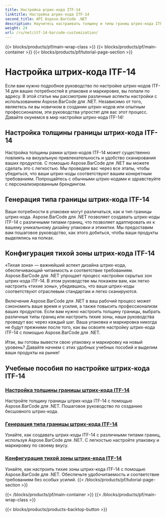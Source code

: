 ```yaml
---
title: Настройка штрих-кода ITF-14
linktitle: Настройка штрих-кода ITF-14
second_title: API Aspose.BarCode .NET
description: Научитесь настраивать толщину и типы границ штрих-кода ITF-14 с помощью Aspose.BarCode для .NET. Оптимизируйте упаковку и маркировку без особых усилий.
weight: 24
url: /ru/net/itf-14-barcode-customization/
---
```


{{< blocks/products/pf/main-wrap-class >}}
{{< blocks/products/pf/main-container >}}
{{< blocks/products/pf/tutorial-page-section >}}

# Настройка штрих-кода ITF-14

Если вам нужно подробное руководство по настройке штрих-кодов ITF-14 для ваших потребностей в упаковке и маркировке, вы попали по адресу. В этой статье мы рассмотрим различные аспекты настройки с использованием Aspose.BarCode для .NET. Независимо от того, являетесь ли вы новичком в создании штрих-кодов или опытным профессионалом, эти руководства упростят для вас этот процесс. Давайте окунемся в мир настройки штрих-кода ITF-14!

## Настройка толщины границы штрих-кода ITF-14
Настройка толщины рамки штрих-кодов ITF-14 может существенно повлиять на визуальную привлекательность и удобство сканирования ваших продуктов. С помощью Aspose.BarCode для .NET вы можете сделать это с легкостью. Мы проведем вас через все этапы, чтобы убедиться, что ваши штрих-коды соответствуют вашим конкретным требованиям. Попрощайтесь с обычными штрих-кодами и здравствуйте с персонализированным брендингом.

## Генерация типа границы штрих-кода ITF-14
Ваши потребности в упаковке могут различаться, как и тип границы штрих-кода. Aspose.BarCode для .NET позволяет создавать штрих-коды ITF-14 с различными типами границ, что позволяет адаптировать их к вашему уникальному дизайну упаковки и этикетки. Мы предоставим вам пошаговое руководство, как этого добиться, чтобы ваши продукты выделялись на полках.

## Конфигурация тихой зоны штрих-кода ITF-14
«Тихая зона» — важнейший аспект дизайна штрих-кода, обеспечивающий читаемость и соответствие требованиям. Aspose.BarCode для .NET упрощает процесс настройки скрытых зон штрих-кода ITF-14. В этом руководстве мы покажем вам, как легко настроить «тихие зоны», убедившись, что ваши штрих-коды соответствуют отраслевым стандартам и легко сканируются.

Включение Aspose.BarCode для .NET в ваш рабочий процесс может сэкономить ваше время и усилия, а также повысить профессионализм ваших продуктов. Если вам нужно настроить толщину границы, выбрать различные типы границ или настроить тихие зоны, наши руководства проведут вас через каждый шаг. Ваша упаковка и маркировка никогда не будут прежними после того, как вы освоите настройку штрих-кода ITF-14 с помощью Aspose.BarCode для .NET.

Итак, вы готовы вывести свою упаковку и маркировку на новый уровень? Давайте начнем с этих удобных учебных пособий и выделим ваши продукты на рынке!
## Учебные пособия по настройке штрих-кода ITF-14
### [Настройка толщины границы штрих-кода ITF-14](./itf-14-barcode-border-thickness-customization/)
Настройте толщину границы штрих-кода ITF-14 с помощью Aspose.BarCode для .NET. Пошаговое руководство по созданию бесшовного штрих-кода.
### [Генерация типа границы штрих-кода ITF-14](./itf-14-barcode-border-type-generation/)
Узнайте, как создавать штрих-коды ITF-14 с различными типами границ, используя Aspose.BarCode для .NET. С легкостью настройте упаковку и маркировку по своему вкусу.
### [Конфигурация тихой зоны штрих-кода ITF-14](./itf-14-barcode-quiet-zone-configuration/)
Узнайте, как настроить тихие зоны штрих-кода ITF-14 с помощью Aspose.BarCode для .NET. Обеспечьте удобочитаемость и соответствие требованиям без особых усилий.
{{< /blocks/products/pf/tutorial-page-section >}}

{{< /blocks/products/pf/main-container >}}
{{< /blocks/products/pf/main-wrap-class >}}

{{< blocks/products/products-backtop-button >}}
